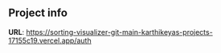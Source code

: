 ## Project info

**URL**: https://sorting-visualizer-git-main-karthikeyas-projects-17155c19.vercel.app/auth
